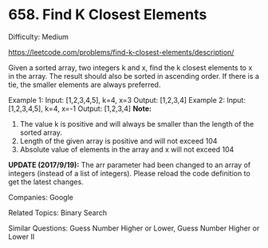 # 658. Find K Closest Elements

Difficulty: Medium

https://leetcode.com/problems/find-k-closest-elements/description/

Given a sorted array, two integers k and x, find the k closest elements to x in the array. The result should also be sorted in ascending order. If there is a tie, the smaller elements are always preferred.

Example 1:
Input: [1,2,3,4,5], k=4, x=3
Output: [1,2,3,4]
Example 2:
Input: [1,2,3,4,5], k=4, x=-1
Output: [1,2,3,4]
**Note:**
1. The value k is positive and will always be smaller than the length of the sorted array.
2. Length of the given array is positive and will not exceed 104
3. Absolute value of elements in the array and x will not exceed 104

**UPDATE (2017/9/19):**
The arr parameter had been changed to an array of integers (instead of a list of integers). Please reload the code definition to get the latest changes.

Companies: Google

Related Topics: Binary Search

Similar Questions: Guess Number Higher or Lower, Guess Number Higher or Lower II
